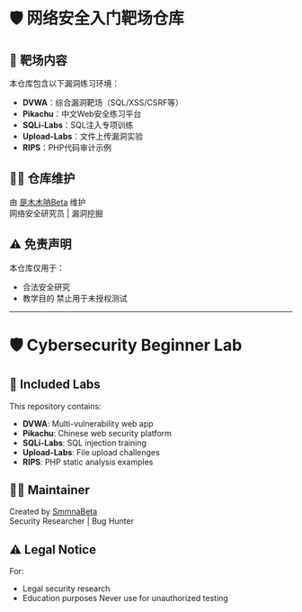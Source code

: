 # 🛡️ 网络安全入门靶场仓库

## 🎯 靶场内容
本仓库包含以下漏洞练习环境：
- **DVWA**：综合漏洞靶场（SQL/XSS/CSRF等）
- **Pikachu**：中文Web安全练习平台
- **SQLi-Labs**：SQL注入专项训练
- **Upload-Labs**：文件上传漏洞实验
- **RIPS**：PHP代码审计示例

## 👨‍💻 仓库维护
由 [是木木呐Beta](https://smmna.cn) 维护  
网络安全研究员 | 漏洞挖掘  

## ⚠️ 免责声明
本仓库仅用于：
- 合法安全研究
- 教学目的
禁止用于未授权测试

---

# 🛡️ Cybersecurity Beginner Lab

## 🎯 Included Labs
This repository contains:
- **DVWA**: Multi-vulnerability web app
- **Pikachu**: Chinese web security platform
- **SQLi-Labs**: SQL injection training
- **Upload-Labs**: File upload challenges
- **RIPS**: PHP static analysis examples

## 👨‍💻 Maintainer
Created by [SmmnaBeta](https://smmna.cn)  
Security Researcher | Bug Hunter  

## ⚠️ Legal Notice
For:
- Legal security research
- Education purposes
Never use for unauthorized testing

